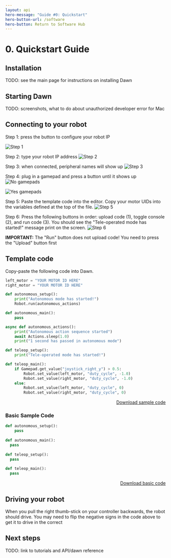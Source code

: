 ```yaml
---
layout: api
hero-message: "Guide #0: Quickstart"
hero-button-url: /software
hero-button: Return to Software Hub
---
```

<div class="container" style="max-width:1400px">
<div class="row">

  <div class="col-sm-2">
    <nav id="toc" data-spy="affix" data-toggle="toc"></nav>
  </div>

  <div class="col-sm-10" markdown="1">

# 0. Quickstart Guide

## Installation

TODO: see the main page for instructions on installing Dawn

## Starting Dawn

TODO: screenshots, what to do about unauthorized developer error for Mac

## Connecting to your robot

Step 1: press the button to configure your robot IP

![Step 1](quickstart.001.png "Step 1")

Step 2: type your robot IP address
![Step 2](quickstart.002.png "Step 2")

Step 3: when connected, peripheral names will show up
![Step 3](quickstart.003.png "Step 3")

Step 4: plug in a gamepad and press a button until it shows up
![No gamepads](gamepads-no.png "No gamepads")

![Yes gamepads](gamepads-yes.png "Yes gamepads")

Step 5: Paste the template code into the editor. Copy your motor UIDs into the variables defined at the top of the file.
![Step 5](quickstart.004.png "Step 5")

Step 6: Press the following buttons in order: upload code (1), toggle console (2), and run code (3). You should see the "Tele-operated mode has started!" message print on the screen.
![Step 6](quickstart.005.png "Step 6")

**IMPORTANT:** The "Run" button does not upload code! You need to press the "Upload" button first

## Template code

Copy-paste the following code into Dawn.

```python
left_motor = "YOUR MOTOR ID HERE"
right_motor = "YOUR MOTOR ID HERE"

def autonomous_setup():
    print("Autonomous mode has started!")
    Robot.run(autonomous_actions)

def autonomous_main():
    pass

async def autonomous_actions():
    print("Autonomous action sequence started")
    await Actions.sleep(1.0)
    print("1 second has passed in autonomous mode")

def teleop_setup():
    print("Tele-operated mode has started!")

def teleop_main():
    if Gamepad.get_value("joystick_right_y") > 0.5:
        Robot.set_value(left_motor, "duty_cycle", -1.0)
        Robot.set_value(right_motor, "duty_cycle", -1.0)
    else:
        Robot.set_value(left_motor, "duty_cycle", 0)
        Robot.set_value(right_motor, "duty_cycle", 0)

```
<p style="text-align: right"><a href="/assets/student-resources/quickstart.py"><i class="fa fa-download" aria-hidden="true"></i> Download sample code</a></p>

### Basic Sample Code

```python
def autonomous_setup():
    pass
    
def autonomous_main():
  pass
        
def teleop_setup():
  pass
            
def teleop_main():
  pass
```

<p style="text-align: right"><a href="/assets/student-resources/basic.py"><i class="fa fa-download" aria-hidden="true"></i> Download basic code</a></p>

## Driving your robot

When you pull the right thumb-stick on your controller backwards, the robot should drive. You may need to flip the negative signs in the code above to get it to drive in the correct

## Next steps

TODO: link to tutorials and API/dawn reference

</div>
</div>
</div>
